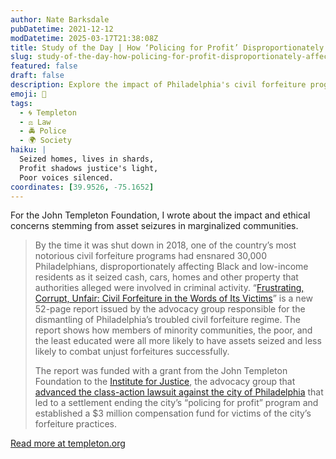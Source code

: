 ```yaml
---
author: Nate Barksdale
pubDatetime: 2021-12-12
modDatetime: 2025-03-17T21:38:08Z
title: Study of the Day | How ‘Policing for Profit’ Disproportionately Affects Poor and Minority Groups
slug: study-of-the-day-how-policing-for-profit-disproportionately-affects-poor-and-minority-groups
featured: false
draft: false
description: Explore the impact of Philadelphia's civil forfeiture program, which targeted Black and low-income residents, revealing systemic injustices in asset seizure practices.
emoji: 👮
tags:
  - 🌀 Templeton
  - ⚖️ Law
  - 🚔 Police
  - 🌍 Society
haiku: |
  Seized homes, lives in shards,  
  Profit shadows justice's light,  
  Poor voices silenced.
coordinates: [39.9526, -75.1652]
---
```


For the John Templeton Foundation, I wrote about the impact and ethical concerns stemming from asset seizures in marginalized communities.

> By the time it was shut down in 2018, one of the country’s most notorious civil forfeiture programs had ensnared 30,000 Philadelphians, disproportionately affecting Black and low-income residents as it seized cash, cars, homes and other property that authorities alleged were involved in criminal activity. “[Frustrating, Corrupt, Unfair: Civil Forfeiture in the Words of Its Victims](https://ij.org/wp-content/uploads/2021/09/Frustrating-Corrupt-Unfair_Civil-Forfeiture-in-the-Words-of-Its-Victims-2.pdf)” is a new 52-page report issued by the advocacy group responsible for the dismantling of Philadelphia’s troubled civil forfeiture regime. The report shows how members of minority communities, the poor, and the least educated were all more likely to have assets seized and less likely to combat unjust forfeitures successfully.
>
> The report was funded with a grant from the John Templeton Foundation to the [Institute for Justice](https://ij.org), the advocacy group that [advanced the class-action lawsuit against the city of Philadelphia](https://ij.org/press-release/institute-for-justice-dismantles-philadelphia-forfeiture-machine/) that led to a settlement ending the city’s “policing for profit” program and established a $3 million compensation fund for victims of the city’s forfeiture practices.

[Read more at templeton.org](https://www.templeton.org/news/how-policing-for-profit-disproportionately-affects-poor-and-minority-groups)
